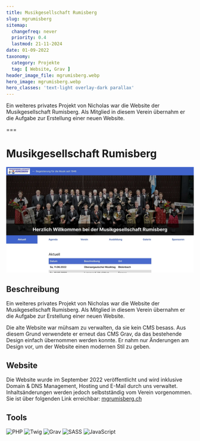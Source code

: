 ```yaml
---
title: Musikgesellschaft Rumisberg
slug: mgrumisberg
sitemap:
  changefreq: never
  priority: 0.4
  lastmod: 21-11-2024
date: 01-09-2022
taxonomy:
  category: Projekte
  tag: [ Website, Grav ]
header_image_file: mgrumisberg.webp
hero_image: mgrumisberg.webp
hero_classes: 'text-light overlay-dark parallax'
---
```


Ein weiteres privates Projekt von Nicholas war die Website der Musikgesellschaft Rumisberg. Als Mitglied in diesem Verein übernahm er die Aufgabe zur Erstellung einer neuen Website.

===

# Musikgesellschaft Rumisberg

![Screenshot Website](mgrumisberg.webp?lightbox&resize=750)

## Beschreibung

Ein weiteres privates Projekt von Nicholas war die Website der Musikgesellschaft Rumisberg. Als Mitglied in diesem Verein übernahm er die Aufgabe zur Erstellung einer neuen Website.

Die alte Website war mühsam zu verwalten, da sie kein CMS besass. Aus diesem Grund verwendete er erneut das CMS Grav, da das bestehende Design einfach übernommen werden konnte. Er nahm nur Änderungen am Design vor, um der Website einen modernen Stil zu geben.

## Website
Die Website wurde im September 2022 veröffentlicht und wird inklusive Domain & DNS Management, Hosting und E-Mail durch uns verwaltet. Inhaltsänderungen werden jedoch selbstständig vom Verein vorgenommen.  
Sie ist über folgenden Link erreichbar: [mgrumisberg.ch](https://mgrumisberg.ch/?utm_source=crabston.ch&utm_medium=project-page)

## Tools
![PHP](https://img.shields.io/badge/PHP-black?style=for-the-badge&amp;logo=PHP)
![Twig](https://img.shields.io/badge/Twig-black?style=for-the-badge&amp;logo=Twig)
![Grav](https://img.shields.io/badge/Grav-black?style=for-the-badge&amp;logo=Grav)
![SASS](https://img.shields.io/badge/SASS-black?style=for-the-badge&amp;logo=SASS)
![JavaScript](https://img.shields.io/badge/JavaScript-black?style=for-the-badge&amp;logo=JavaScript)
